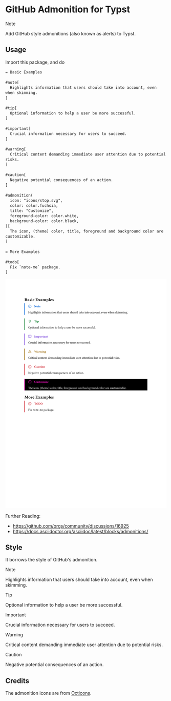# GitHub Admonition for Typst

> [!NOTE]
> Add GitHub style admonitions (also known as alerts) to Typst.

## Usage

Import this package, and do

```typ
= Basic Examples

#note[
  Highlights information that users should take into account, even when skimming.
]

#tip[
  Optional information to help a user be more successful.
]

#important[
  Crucial information necessary for users to succeed.
]

#warning[
  Critical content demanding immediate user attention due to potential risks.
]

#caution[
  Negative potential consequences of an action.
]

#admonition(
  icon: "icons/stop.svg",
  color: color.fuchsia,
  title: "Customize",
  foreground-color: color.white,
  background-color: color.black,
)[
  The icon, (theme) color, title, foreground and background color are customizable.
]

= More Examples

#todo[
  Fix `note-me` package.
]
```

![github-admonition](example.svg)

Further Reading: 

- https://github.com/orgs/community/discussions/16925
- https://docs.asciidoctor.org/asciidoc/latest/blocks/admonitions/

## Style

It borrows the style of GitHub's admonition.

> [!NOTE]  
> Highlights information that users should take into account, even when skimming.

> [!TIP]
> Optional information to help a user be more successful.

> [!IMPORTANT]  
> Crucial information necessary for users to succeed.

> [!WARNING]  
> Critical content demanding immediate user attention due to potential risks.

> [!CAUTION]
> Negative potential consequences of an action.

## Credits

The admonition icons are from [Octicons](https://github.com/primer/octicons).